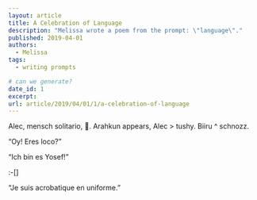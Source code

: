 ```yaml
---
layout: article
title: A Celebration of Language
description: "Melissa wrote a poem from the prompt: \"language\"."
published: 2019-04-01
authors:
  - Melissa
tags: 
  - writing prompts

# can we generate?
date_id: 1
excerpt: 
url: article/2019/04/01/1/a-celebration-of-language
---
```


Alec, mensch solitario, 🍺. Arahkun appears, Alec > tushy. Biiru ^ schnozz.

“Oy! Eres loco?”

“Ich bin es Yosef!”

:-[]

“Je suis acrobatique en uniforme.”